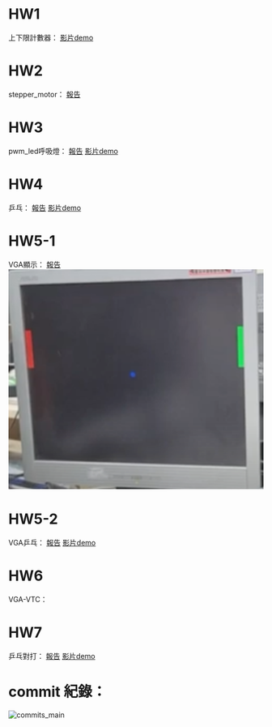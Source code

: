 # HW1 
上下限計數器：
[影片demo](https://www.youtube.com/watch?v=auDCN3skkN4)

# HW2
stepper_motor：
[報告](https://github.com/CCH147/FPGA_Course/blob/main/HW2/HW2_pwm_stepper_motor.pptx)

# HW3
pwm_led呼吸燈：
[報告](https://github.com/CCH147/FPGA_Course/blob/main/HW3/HW3_pwm_breath.pptx)
[影片demo](https://youtu.be/oMZndBusOd8)

# HW4
乒乓：
[報告](https://github.com/CCH147/FPGA_Course/blob/main/HW4/HW4_pingpong.pptx)
[影片demo](https://youtu.be/_GDvLpNtLqQ)

# HW5-1
VGA顯示：
[報告](https://github.com/CCH147/FPGA_Course/blob/main/HW5/HW5-1_vga_display/HW5-1_vga_display.pptx)
![image](https://github.com/CCH147/FPGA_Course/blob/678aede65250857588a43c801dbe50ccc2b88a55/HW5/result.png)

# HW5-2
VGA乒乓：
[報告](https://github.com/CCH147/FPGA_Course/blob/main/HW5/HW5-2_vga_pingpong/HW5-2_vga_pingpong.pptx)
[影片demo](https://youtu.be/EF9Im5Y13n8)

# HW6
VGA-VTC：

# HW7
乒乓對打：
[報告](https://github.com/CCH147/FPGA_Course/blob/main/HW7/HW7_pingpong_connect.pptx)
[影片demo](https://youtu.be/7kogg_nL-Hs)

  
# commit 紀錄：
![commits_main](https://github.com/user-attachments/assets/864fcdc2-98ab-4832-b845-b5ca87d236a4)
